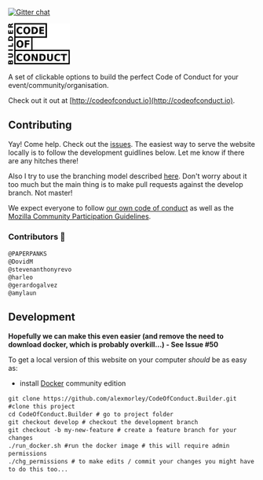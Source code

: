 [![Gitter chat](https://badges.gitter.im/gitterHQ/gitter.png)](https://gitter.im/CodeOfConduct-Builder/Lobby#)  
 
<img src="/app/assets/images/logo.png" width="25%" alt="Code of Conduct Builder Logo">

A set of clickable options to build the perfect Code of Conduct for your event/community/organisation.

Check out it out at [http://codeofconduct.io](http://codeofconduct.io).

## Contributing
Yay! Come help. Check out the [issues](https://github.com/alexmorley/CodeOfConduct.Builder/issues). The easiest way to serve the website locally is to follow the development guidlines below. Let me know if there are any hitches there!

Also I try to use the branching model described [here](http://nvie.com/posts/a-successful-git-branching-model/). Don't worry about it too much but the main thing is to make pull requests against the develop branch. Not master!

We expect everyone to follow [our own code of conduct](./CODE_OF_CONDUCT.md) as well as the [Mozilla Community Participation Guidelines](https://www.mozilla.org/en-US/about/governance/policies/participation/).

### Contributors :tada:
    @PAPERPANKS
    @DovidM
    @stevenanthonyrevo
    @harleo
    @gerardogalvez
    @amylaun


## Development

**Hopefully we can make this even easier (and remove the need to download docker, which is probably overkill...) - See Issue #50**

To get a local version of this website on your computer *should* be as easy as:
- install [Docker](docker.io) community edition
```
git clone https://github.com/alexmorley/CodeOfConduct.Builder.git #clone this project
cd CodeOfConduct.Builder # go to project folder
git checkout develop # checkout the development branch
git checkout -b my-new-feature # create a feature branch for your changes 
./run_docker.sh #run the docker image # this will require admin permissions
./chg_permissions # to make edits / commit your changes you might have to do this too... 
```
